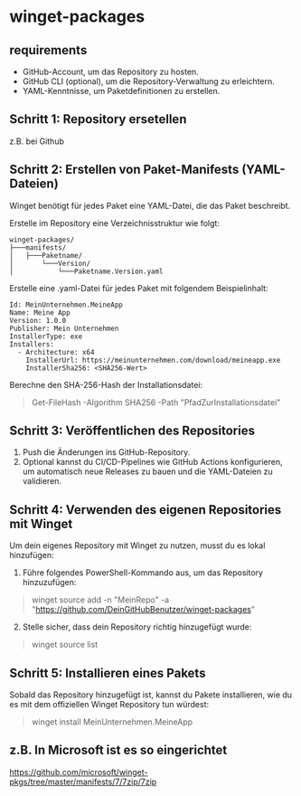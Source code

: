 # winget-packages
## requirements
- GitHub-Account, um das Repository zu hosten.
- GitHub CLI (optional), um die Repository-Verwaltung zu erleichtern.
- YAML-Kenntnisse, um Paketdefinitionen zu erstellen.

## Schritt 1: Repository ersetellen
z.B. bei Github

## Schritt 2: Erstellen von Paket-Manifests (YAML-Dateien)
Winget benötigt für jedes Paket eine YAML-Datei, die das Paket beschreibt.

Erstelle im Repository eine Verzeichnisstruktur wie folgt:

```
winget-packages/
├───manifests/
│   ├───Paketname/
│       └───Version/
│           └───Paketname.Version.yaml
```

Erstelle eine .yaml-Datei für jedes Paket mit folgendem Beispielinhalt:

```
Id: MeinUnternehmen.MeineApp
Name: Meine App
Version: 1.0.0
Publisher: Mein Unternehmen
InstallerType: exe
Installers:
  - Architecture: x64
    InstallerUrl: https://meinunternehmen.com/download/meineapp.exe
    InstallerSha256: <SHA256-Wert>
```

Berechne den SHA-256-Hash der Installationsdatei:
>Get-FileHash -Algorithm SHA256 -Path "PfadZurInstallationsdatei"

## Schritt 3: Veröffentlichen des Repositories
1. Push die Änderungen ins GitHub-Repository.
2. Optional kannst du CI/CD-Pipelines wie GitHub Actions konfigurieren, um automatisch neue Releases zu bauen und die YAML-Dateien zu validieren.

## Schritt 4: Verwenden des eigenen Repositories mit Winget
Um dein eigenes Repository mit Winget zu nutzen, musst du es lokal hinzufügen:

1. Führe folgendes PowerShell-Kommando aus, um das Repository hinzuzufügen:
>winget source add -n "MeinRepo" -a "https://github.com/DeinGitHubBenutzer/winget-packages"

2. Stelle sicher, dass dein Repository richtig hinzugefügt wurde:
>winget source list

## Schritt 5: Installieren eines Pakets
Sobald das Repository hinzugefügt ist, kannst du Pakete installieren, wie du es mit dem offiziellen Winget Repository tun würdest:
>winget install MeinUnternehmen.MeineApp

## z.B. In Microsoft ist es so eingerichtet
https://github.com/microsoft/winget-pkgs/tree/master/manifests/7/7zip/7zip
